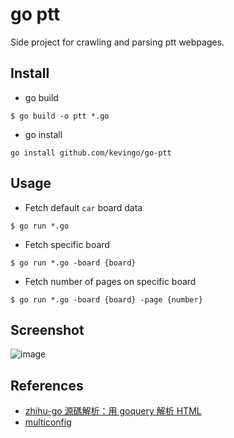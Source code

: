 # go ptt 

Side project for crawling and parsing ptt webpages.

## Install

- go build

```
$ go build -o ptt *.go
```

- go install

```
go install github.com/kevingo/go-ptt
```

## Usage

- Fetch default `car` board data

```
$ go run *.go
```

- Fetch specific board

```
$ go run *.go -board {board}
```

- Fetch number of pages on specific board

```
$ go run *.go -board {board} -page {number}
```
## Screenshot

![image](https://raw.githubusercontent.com/kevingo/go-ptt/master/screenshot/pic.png)

## References
- [zhihu-go 源碼解析：用 goquery 解析 HTML](http://liyangliang.me/posts/2016/03/zhihu-go-insight-parsing-html-with-goquery/)
- [multiconfig](https://github.com/koding/multiconfig)
